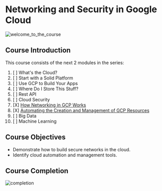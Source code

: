 # Networking and Security in Google Cloud

![welcome_to_the_course](https://media.discordapp.net/attachments/984655726406402088/985370433857683506/unknown.png?width=1246&height=701)

## Course Introduction

This course consists of the next 2 modules in the series:

1. [ ] What's the Cloud?
2. [ ] Start with a Solid Platform
3. [ ] Use GCP to Build Your Apps
4. [ ] Where Do I Store This Stuff?
5. [ ] Rest API
6. [ ] Cloud Security
7. [X] [How Networking in GCP Works](https://github.com/LimJY03/GoogleCloudSkillsBoost/blob/main/Google%20Cloud%20Computing%20Foundations/3.%20Networking%20and%20Security%20in%20Google%20Cloud/Module_07.md)
8. [X] [Automating the Creation and Management of GCP Resources](https://github.com/LimJY03/GoogleCloudSkillsBoost/blob/main/Google%20Cloud%20Computing%20Foundations/3.%20Networking%20and%20Security%20in%20Google%20Cloud/Module_08.md)
9. [ ] Big Data
10. [ ] Machine Learning

## Course Objectives

* Demonstrate how to build secure networks in the cloud.
* Identify cloud automation and management tools.

## Course Completion

![completion](https://media.discordapp.net/attachments/984655726406402088/985476007152742430/unknown.png?width=1252&height=701)
